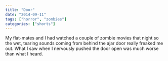 ```yaml
---
title: "Door"
date: "2014-09-11"
tags: ["horror", "zombies"]
categories: ["shorts"]
---
```


My flat-mates and I had watched a couple of zombie movies that night so the wet, tearing sounds coming from behind the ajar door really freaked me out. What I saw when I nervously pushed the door open was much worse than what I heard.
